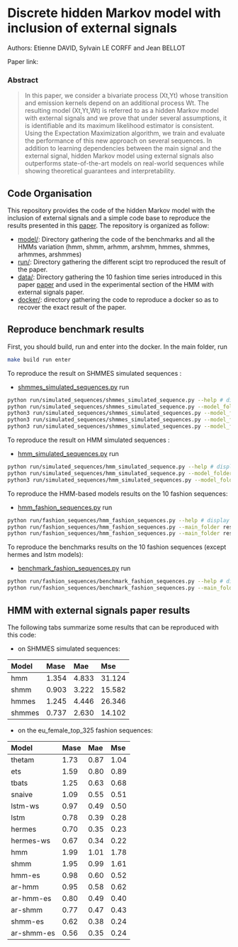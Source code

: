 # Discrete hidden Markov model with inclusion of external signals

Authors: Etienne DAVID, Sylvain LE CORFF and Jean BELLOT

Paper link: 

### Abstract
> In this paper, we consider a bivariate process (Xt,Yt) whose transition and emission kernels depend on an additional process Wt. The resulting model (Xt,Yt,Wt) is referred to as a hidden Markov model with external signals and we prove that under several assumptions, it is identifiable and its maximum likelihood estimator is  consistent. Using the Expectation Maximization algorithm, we train and evaluate the performance of this new approach on several sequences. In addition to learning dependencies between the main signal and the external signal, hidden Markov model using external signals also outperforms state-of-the-art models on real-world sequences while showing theoretical guarantees and interpretability.
## Code Organisation

This repository provides the code of the hidden Markov model with the inclusion of external signals and a simple code base to reproduce the results presented in this [paper](). The repository is organized as follow:

 - [model/](model/): Directory gathering the code of the benchmarks and all the HMMs variation (hmm, shmm, arhmm, arshmm, hmmes, shmmes, arhmmes, arshmmes)
 - [run/](run/): Directory gathering the different scipt tro reproduced the result of the paper.
 - [data/](data/): Directory gathering the 10 fashion time series introduced in this paper [paper](https://arxiv.org/pdf/2202.03224.pdf) and used in the experimental section of the HMM with external signals paper.
 - [docker/](docker/): directory gathering the code to reproduce a docker so as to recover the exact result of the paper.  

## Reproduce benchmark results

First, you should build, run and enter into the docker. In the main folder, run
```bash
make build run enter
```

To reproduce the result on SHMMES simulated sequences :
- [shmmes_simulated_sequences.py](run/simulated_sequences/shmmes_simulated_sequences.py)
run
```bash
python run/simulated_sequences/shmmes_simulated_sequence.py --help # display the default parameters and their description
python run/simulated_sequences/shmmes_simulated_sequence.py --model_folder result/shmmes_simulated_sequence # run a hmm, shmm, hmmes and shmmes model on a simulated sequence using a shmmes model and save the results in the dir result/shmmes_simulated_sequence
python3 run/simulated_sequences/shmmes_simulated_sequences.py --model_folder result/shmmes_simulated_sequence --train_length 10000 --test_length 250 --nb_em_epoch 1000 --nb_repetition 10 --init_with_true_parameter 1 --percentage_of_variation 0.5 --learning_rate 0.5 --nb_test_simulation 1000 --model_name_list all --nb_iteration_per_epoch 1 # commande to recover the exact result of the Table 1 of the HMM with external signals paper.
python3 run/simulated_sequences/shmmes_simulated_sequences.py --model_folder result/shmmes_simulated_sequence --train_length 1000 --test_length 250 --nb_em_epoch 1000 --nb_repetition 10 --init_with_true_parameter 1 --percentage_of_variation 0.5 --learning_rate 0.5 --nb_test_simulation 1000 --model_name_list shmmes --nb_iteration_per_epoch 1 # commande to reproduce the result of the Table 4 of the HMM with external signals paper. (set --train_length 10000 and --train_length 100000 to recovered the result of column 2 and 3)
python3 run/simulated_sequences/shmmes_simulated_sequences.py --model_folder result/shmmes_simulated_sequence --train_length 10000 --test_length 250 --nb_em_epoch 1000 --nb_repetition 10 --init_with_true_parameter 1 --percentage_of_variation 0.5 --learning_rate 0.5 --nb_test_simulation 1000 --model_name_list shmmes --nb_iteration_per_epoch 1 # commande to reproduce the result of the Table 5 of the HMM with external signals paper. (set --percentage_of_variation 1 and --percentage_of_variation 2 to recovered the result of column 2 and 3) 
```
To reproduce the result on HMM simulated sequences :
- [hmm_simulated_sequences.py](run/simulated_sequences/hmm_simulated_sequences.py)
run
```bash
python run/simulated_sequences/hmm_simulated_sequence.py --help # display the default parameters and their description
python run/simulated_sequences/hmm_simulated_sequence.py --model_folder result/hmm_simulated_sequence # train a hmm, shmm, hmmes and shmmes model on a simulated sequence using a hmm model and save the results in the dir result/hmm_simulated_sequence
python3 run/simulated_sequences/hmm_simulated_sequences.py --model_folder result/hmm_simulated_sequence --train_length 10000 --test_length 250 --nb_em_epoch 1000 --nb_repetition 1 --init_with_true_parameter 1 --percentage_of_variation 0.5 --learning_rate 0.5 --nb_test_simulation 1000 --model_name_list all --nb_iteration_per_epoch 1 # commande to recover the exact result of the Table 6 of the HMM with external signals paper.
```
To reproduce the HMM-based models results on the 10 fashion sequences:
- [hmm_fashion_sequences.py](run/fashion_sequences/hmm_fashion_sequences.py)
run
```bash
python run/fashion_sequences/hmm_fashion_sequences.py --help # display the default parameters and their description 
python run/fashion_sequences/hmm_fashion_sequences.py --main_folder result/hmm_fashion_sequences --trend_name eu_female_top_325 --nb_em_epoch 10 --nb_iteration_per_epoch 5 --nb_em_execution 10 --nb_repetition 10 --nb_simulation 1000 --learning_rate 0.5 # train all the hmm variations on the fashion sequence eu_female_top_325 and provide the HMM result of the Table 2 of the HMM with external signals paper. 
python run/fashion_sequences/hmm_fashion_sequences.py --main_folder result/hmm_fashion_sequences --trend_name br_female_shoes_262 --nb_em_epoch 10 --nb_iteration_per_epoch 5 --nb_em_execution 10 --nb_repetition 10 --nb_simulation 1000 --learning_rate 0.5 # train all the hmm variations on the fashion sequence br_female_shoes_262 and provide the first column of the Table 3 (ts1). Run the same command with the following --trend_name arguments to recover the full HMMs results of table 3 : br_female_texture_59, br_female_texture_82, eu_female_outerwear_177, eu_female_top_325, eu_female_top_394, eu_female_texture_80, us_female_outerwear_171, us_female_shoes_76, us_female_top_79
```
To reproduce the benchmarks results on the 10 fashion sequences (except hermes and lstm models):
- [benchmark_fashion_sequences.py](run/fashion_sequences/benchmark_fashion_sequences.py)
run
```bash
python run/fashion_sequences/benchmark_fashion_sequences.py --help # display the default parameters and their description
python run/fashion_sequences/benchmark_fashion_sequences.py --main_folder result/benchmark_fashion_sequences # train benchmark models on all the fashion sequence and provide the benchmarks results of Table 2 and Table 3 of the HMM with external signals paper.
```

## HMM with external signals paper results

The following tabs summarize some results that can be reproduced with this code:


 - on SHMMES simulated sequences:

| Model         | Mase        | Mae         | Mse         |
| :-------------| :-----------| :-----------| :-----------|
| hmm           | 1.354       | 4.833       | 31.124      |
| shmm          | 0.903       | 3.222       | 15.582      |
| hmmes         | 1.245       | 4.446       | 26.346      |
| shmmes        | 0.737       | 2.630       | 14.102      |

 - on the eu_female_top_325 fashion sequences:

| Model         | Mase        | Mae         | Mse         |
| :-------------| :-----------| :-----------| :-----------|
| thetam        | 1.73        | 0.87        | 1.04        |
| ets           | 1.59        | 0.80        | 0.89        |
| tbats         | 1.25        | 0.63        | 0.68        |
| snaive        | 1.09        | 0.55        | 0.51        |
| lstm-ws       | 0.97        | 0.49        | 0.50        |
| lstm          | 0.78        | 0.39        | 0.28        |
| hermes        | 0.70        | 0.35        | 0.23        |
| hermes-ws     | 0.67        | 0.34        | 0.22        |
| hmm           | 1.99        | 1.01        | 1.78        |
| shmm          | 1.95        | 0.99        | 1.61        |
| hmm-es        | 0.98        | 0.60        | 0.52        |
| ar-hmm        | 0.95        | 0.58        | 0.62        |
| ar-hmm-es     | 0.80        | 0.49        | 0.40        |
| ar-shmm       | 0.77        | 0.47        | 0.43        |
| shmm-es       | 0.62        | 0.38        | 0.24        |
| ar-shmm-es    | 0.56        | 0.35        | 0.24        |
